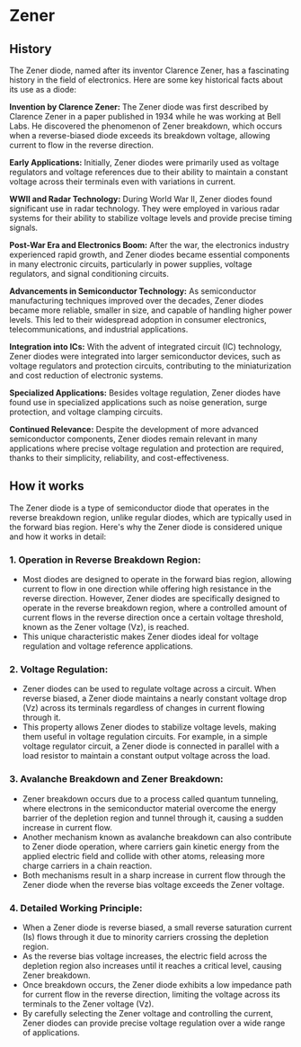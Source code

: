 

# Zener

## History

The Zener diode, named after its inventor Clarence Zener, has a fascinating history in the field of electronics. Here are some key historical facts about its use as a diode:

**Invention by Clarence Zener:** The Zener diode was first described by Clarence Zener in a paper published in 1934 while he was working at Bell Labs. He discovered the phenomenon of Zener breakdown, which occurs when a reverse-biased diode exceeds its breakdown voltage, allowing current to flow in the reverse direction.

**Early Applications:** Initially, Zener diodes were primarily used as voltage regulators and voltage references due to their ability to maintain a constant voltage across their terminals even with variations in current.

**WWII and Radar Technology:** During World War II, Zener diodes found significant use in radar technology. They were employed in various radar systems for their ability to stabilize voltage levels and provide precise timing signals.

**Post-War Era and Electronics Boom:** After the war, the electronics industry experienced rapid growth, and Zener diodes became essential components in many electronic circuits, particularly in power supplies, voltage regulators, and signal conditioning circuits.

**Advancements in Semiconductor Technology:** As semiconductor manufacturing techniques improved over the decades, Zener diodes became more reliable, smaller in size, and capable of handling higher power levels. This led to their widespread adoption in consumer electronics, telecommunications, and industrial applications.

**Integration into ICs:** With the advent of integrated circuit (IC) technology, Zener diodes were integrated into larger semiconductor devices, such as voltage regulators and protection circuits, contributing to the miniaturization and cost reduction of electronic systems.

**Specialized Applications:** Besides voltage regulation, Zener diodes have found use in specialized applications such as noise generation, surge protection, and voltage clamping circuits.

**Continued Relevance:** Despite the development of more advanced semiconductor components, Zener diodes remain relevant in many applications where precise voltage regulation and protection are required, thanks to their simplicity, reliability, and cost-effectiveness.

## How it works

The Zener diode is a type of semiconductor diode that operates in the reverse breakdown region, unlike regular diodes, which are typically used in the forward bias region. Here's why the Zener diode is considered unique and how it works in detail:

### 1. Operation in Reverse Breakdown Region:
   - Most diodes are designed to operate in the forward bias region, allowing current to flow in one direction while offering high resistance in the reverse direction. However, Zener diodes are specifically designed to operate in the reverse breakdown region, where a controlled amount of current flows in the reverse direction once a certain voltage threshold, known as the Zener voltage (Vz), is reached.
   - This unique characteristic makes Zener diodes ideal for voltage regulation and voltage reference applications.

### 2. Voltage Regulation:
   - Zener diodes can be used to regulate voltage across a circuit. When reverse biased, a Zener diode maintains a nearly constant voltage drop (Vz) across its terminals regardless of changes in current flowing through it.
   - This property allows Zener diodes to stabilize voltage levels, making them useful in voltage regulation circuits. For example, in a simple voltage regulator circuit, a Zener diode is connected in parallel with a load resistor to maintain a constant output voltage across the load.

### 3. Avalanche Breakdown and Zener Breakdown:
   - Zener breakdown occurs due to a process called quantum tunneling, where electrons in the semiconductor material overcome the energy barrier of the depletion region and tunnel through it, causing a sudden increase in current flow.
   - Another mechanism known as avalanche breakdown can also contribute to Zener diode operation, where carriers gain kinetic energy from the applied electric field and collide with other atoms, releasing more charge carriers in a chain reaction.
   - Both mechanisms result in a sharp increase in current flow through the Zener diode when the reverse bias voltage exceeds the Zener voltage.

### 4. Detailed Working Principle:
   - When a Zener diode is reverse biased, a small reverse saturation current (Is) flows through it due to minority carriers crossing the depletion region.
   - As the reverse bias voltage increases, the electric field across the depletion region also increases until it reaches a critical level, causing Zener breakdown.
   - Once breakdown occurs, the Zener diode exhibits a low impedance path for current flow in the reverse direction, limiting the voltage across its terminals to the Zener voltage (Vz).
   - By carefully selecting the Zener voltage and controlling the current, Zener diodes can provide precise voltage regulation over a wide range of applications.
